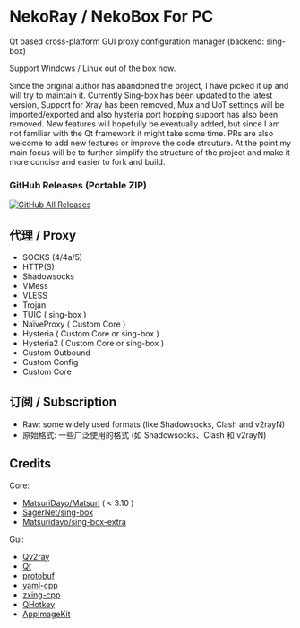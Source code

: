 # NekoRay / NekoBox For PC

Qt based cross-platform GUI proxy configuration manager (backend: sing-box)

Support Windows / Linux out of the box now.

Since the original author has abandoned the project, I have picked it up and will try to maintain it. Currently Sing-box has been updated to the latest version, Support for Xray has been removed, Mux and UoT settings will be imported/exported and also hysteria port hopping support has also been removed. New features will hopefully be eventually added, but since I am not familiar with the Qt framework it might take some time. PRs are also welcome to add new features or improve the code strcuture. At the point my main focus will be to further simplify the structure of the project and make it more concise and easier to fork and build.
### GitHub Releases (Portable ZIP)

[![GitHub All Releases](https://img.shields.io/github/downloads/Matsuridayo/nekoray/total?label=downloads-total&logo=github&style=flat-square)](https://github.com/Matsuridayo/nekoray/releases)

## 代理 / Proxy

- SOCKS (4/4a/5)
- HTTP(S)
- Shadowsocks
- VMess
- VLESS
- Trojan
- TUIC ( sing-box )
- NaïveProxy ( Custom Core )
- Hysteria ( Custom Core or sing-box )
- Hysteria2 ( Custom Core or sing-box )
- Custom Outbound
- Custom Config
- Custom Core

## 订阅 / Subscription

- Raw: some widely used formats (like Shadowsocks, Clash and v2rayN)
- 原始格式: 一些广泛使用的格式 (如 Shadowsocks、Clash 和 v2rayN)

## Credits

Core:

- [MatsuriDayo/Matsuri](https://github.com/MatsuriDayo/Matsuri) ( < 3.10 )
- [SagerNet/sing-box](https://github.com/SagerNet/sing-box)
- [Matsuridayo/sing-box-extra](https://github.com/Mahdi-zarei/sing-box-extra)

Gui:

- [Qv2ray](https://github.com/Qv2ray/Qv2ray)
- [Qt](https://www.qt.io/)
- [protobuf](https://github.com/protocolbuffers/protobuf)
- [yaml-cpp](https://github.com/jbeder/yaml-cpp)
- [zxing-cpp](https://github.com/nu-book/zxing-cpp)
- [QHotkey](https://github.com/Skycoder42/QHotkey)
- [AppImageKit](https://github.com/AppImage/AppImageKit)
